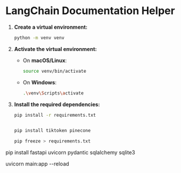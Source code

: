 # LangChain Documentation Helper

1. **Create a virtual environment:**

   ```bash
   python -m venv venv
   ```

2. **Activate the virtual environment:**

   - On **macOS/Linux**:
     ```bash
     source venv/bin/activate
     ```
   - On **Windows**:
     ```bash
     .\venv\Scripts\activate
     ```

3. **Install the required dependencies:**

   ```bash
   pip install -r requirements.txt


   pip install tiktoken pinecone 

   pip freeze > requirements.txt


pip install fastapi uvicorn pydantic sqlalchemy sqlite3

uvicorn main:app --reload
